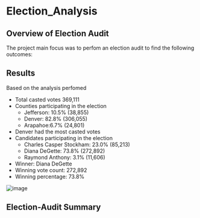 # Election_Analysis

## Overview of Election Audit

The project main focus was to perfom an election audit to find the following outcomes:


## Results

Based on the analysis perfomed
- Total casted votes 369,111
- Counties participating in the election
    - Jefferson: 10.5% (38,855)
    - Denver: 82.8% (306,055)
    - Arapahoe:6.7% (24,801)
- Denver had the most casted votes
- Candidates participating in the election
   - Charles Casper Stockham: 23.0% (85,213)
   - Diana DeGette: 73.8% (272,892)
   - Raymond Anthony: 3.1% (11,606)
- Winner: Diana DeGette
- Winning vote count: 272,892
- Winning percentage: 73.8%

![image]()

## Election-Audit Summary
